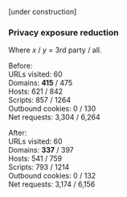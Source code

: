 [under construction]

### Privacy exposure reduction

Where _x_ / _y_ = 3rd party / all.

Before: <br>
URLs visited: 60 <br>
Domains: **415** / 475 <br>
Hosts: 621 / 842 <br>
Scripts: 857 / 1264 <br>
Outbound cookies: 0 / 130 <br>
Net requests: 3,304 / 6,264 <br>

After: <br>
URLs visited: 60 <br>
Domains: **337** / 397 <br>
Hosts: 541 / 759 <br>
Scripts: 793 / 1214 <br>
Outbound cookies: 0 / 132 <br>
Net requests: 3,174 / 6,156 <br>
